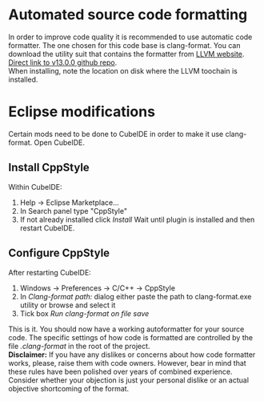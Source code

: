 # Automated source code formatting
In order to improve code quality it is recommended to use automatic code formatter. The one chosen for this code base is clang-format. You can download the utility suit that contains the formatter from [LLVM website](https://releases.llvm.org/download.html).  
[Direct link to v13.0.0 github repo](https://github.com/llvm/llvm-project/releases/tag/llvmorg-13.0.0).  
When installing, note the location on disk where the LLVM toochain is installed.  
# Eclipse modifications
Certain mods need to be done to CubeIDE in order to make it use clang-format. Open CubeIDE. 
## Install CppStyle
Within CubeIDE:  
1. Help -> Eclipse Marketplace...
2. In Search panel type "CppStyle"
3. If not already installed click _Install_
Wait until plugin is installed and then restart CubeIDE.
## Configure CppStyle
After restarting CubeIDE:
1. Windows -> Preferences -> C/C++ -> CppStyle
2. In _Clang-format path:_ dialog either paste the path to clang-format.exe utility or browse and select it
3. Tick box _Run clang-format on file save_

This is it. You should now have a working autoformatter for your source code. The specific settings of how code is formatted are controlled by the file _.clang-format_ in the root of the project.  
__Disclaimer:__ If you have any dislikes or concerns about how code formatter works, please, raise them with code owners. However, bear in mind that these rules have been polished over years of combined experience. Consider whether your objection is just your personal dislike or an actual objective shortcoming of the format. 

